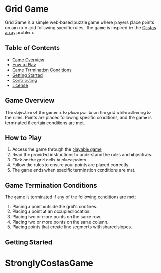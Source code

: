 # Grid Game

Grid Game is a simple web-based puzzle game where players place points on an n x n grid following specific rules. The game is inspired by the [Costas array](https://en.wikipedia.org/wiki/Costas_array) problem.

## Table of Contents
- [Game Overview](#game-overview)
- [How to Play](#how-to-play)
- [Game Termination Conditions](#game-termination-conditions)
- [Getting Started](#getting-started)
- [Contributing](#contributing)
- [License](#license)

## Game Overview

The objective of the game is to place points on the grid while adhering to the rules. Points are placed following specific conditions, and the game is terminated if certain conditions are met.

## How to Play

1. Access the game through the [playable game](https://reben80.github.io/StronglyCostasGame/).
2. Read the provided instructions to understand the rules and objectives.
3. Click on the grid cells to place points.
4. Follow the rules to ensure your points are placed correctly.
5. The game ends when specific termination conditions are met.

## Game Termination Conditions

The game is terminated if any of the following conditions are met:
1. Placing a point outside the grid's confines.
2. Placing a point at an occupied location.
3. Placing two or more points on the same row.
4. Placing two or more points on the same column.
5. Placing points that create line segments with shared slopes.

## Getting Started

# StronglyCostasGame
